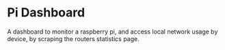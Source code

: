 Pi Dashboard
===========
A dashboard to monitor a raspberry pi, and access local network usage by device, by scraping the routers statistics page.
